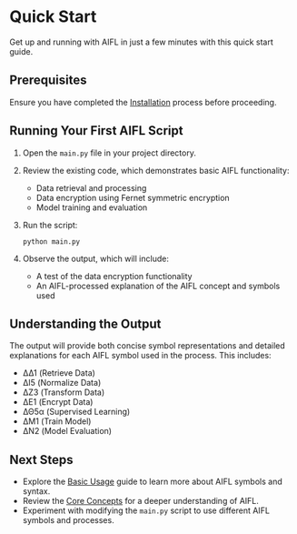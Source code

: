 # Quick Start

Get up and running with AIFL in just a few minutes with this quick start guide.

## Prerequisites

Ensure you have completed the [Installation](installation.md) process before proceeding.

## Running Your First AIFL Script

1. Open the `main.py` file in your project directory.

2. Review the existing code, which demonstrates basic AIFL functionality:
   - Data retrieval and processing
   - Data encryption using Fernet symmetric encryption
   - Model training and evaluation

3. Run the script:
   ```
   python main.py
   ```

4. Observe the output, which will include:
   - A test of the data encryption functionality
   - An AIFL-processed explanation of the AIFL concept and symbols used

## Understanding the Output

The output will provide both concise symbol representations and detailed explanations for each AIFL symbol used in the process. This includes:

- ΔΔ1 (Retrieve Data)
- ΔΙ5 (Normalize Data)
- ΔΖ3 (Transform Data)
- ΔΕ1 (Encrypt Data)
- ΔΘ5α (Supervised Learning)
- ΔΜ1 (Train Model)
- ΔΝ2 (Model Evaluation)

## Next Steps

- Explore the [Basic Usage](basic-usage.md) guide to learn more about AIFL symbols and syntax.
- Review the [Core Concepts](../Core_Concepts/Introduction.md) for a deeper understanding of AIFL.
- Experiment with modifying the `main.py` script to use different AIFL symbols and processes.

